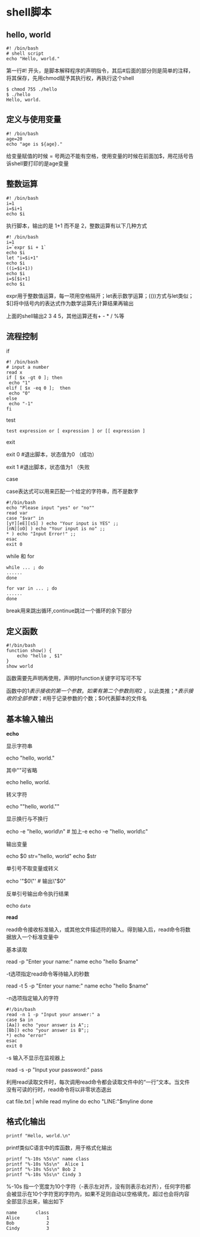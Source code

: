 # shell脚本

## hello, world

```shell
#! /bin/bash
# shell script
echo "Hello, world."
```

第一行#! 开头，是脚本解释程序的声明指令，其后#后面的部分则是简单的注释，将其保存，先用chmod赋予其执行权，再执行这个shell

```shell
$ chmod 755 ./hello
$ ./hello
Hello, world.
```

## 定义与使用变量

```shell
#! /bin/bash
age=20
echo "age is ${age}."
```

给变量赋值的时候 = 号两边不能有空格，使用变量的时候在前面加$，用花括号告诉shell要打印的是age变量

## 整数运算

```shell
#! /bin/bash
i=1
i=$i+1
echo $i
```

执行脚本，输出的是 1+1 而不是 2，整数运算有以下几种方式

```shell
#! /bin/bash
i=1
i=`expr $i + 1`
echo $i
let "i=$i+1"
echo $i
((i=$i+1))
echo $i
i=$[$i+1]
echo $i
```

expr用于整数值运算，每一项用空格隔开；let表示数学运算；(())方式与let类似；$[]将中括号内的表达式作为数学运算先计算结果再输出

上面的shell输出2 3 4 5，其他运算还有+ - * / %等

## 流程控制

if

```shell
#! /bin/bash
# input a number
read x
if [ $x -gt 0 ]; then
 echo "1"
elif [ $x -eq 0 ];  then
 echo "0"
else
 echo "-1"
fi
```

test

`test expression or [ expression ] or [[ expression ]`

exit

exit 0 #退出脚本，状态值为0 （成功）

exit 1 #退出脚本，状态值为1 （失败

case

case表达式可以用来匹配一个给定的字符串，而不是数字

```shell
#!/bin/bash
echo "Please input "yes" or "no""
read var
case "$var" in
[yY][eE][sS] ) echo "Your input is YES" ;;
[nN][oO] ) echo "Your input is no" ;;
* ) echo "Input Error!" ;;
esac
exit 0
```

while 和 for

```shell
while ... ; do
......
done

for var in ... ; do
......
done
```

break用来跳出循环,continue跳过一个循环的余下部分

## 定义函数

```shell
#!/bin/bash
function show() {
    echo "hello , $1"
}
show world
```

函数需要先声明再使用，声明时function关键字可写可不写

函数中的$1 表示接收的第一个参数，如果有第二个参数则用$2 ，以此类推；$*表示接收的全部参数；$#用于记录参数的个数；$0代表脚本的文件名

## 基本输入输出

**echo**

显示字符串

echo "hello, world."

其中""可省略

echo hello, world.

转义字符

echo "\"hello, world.\""

显示换行与不换行

echo -e "hello, world\n" # 加上-e
echo -e "hello, world\c"

输出变量

echo $0
str="hello, world"
echo $str

单引号不取变量或转义

echo '\"$0\"' # 输出\"$0\"

反单引号输出命令执行结果

echo `date`

**read**

read命令接收标准输入，或其他文件描述符的输入。得到输入后，read命令将数据放入一个标准变量中

基本读取

read -p "Enter your name:" name
echo "hello $name"

-t选项指定read命令等待输入的秒数

read -t 5 -p "Enter your name:" name
echo "hello $name"

-n选项指定输入的字符

```shell
#!/bin/bash
read -n 1 -p "Input your answer:" a
case $a in
[Aa]) echo "your answer is A";;
[Bb]) echo "your answer is B";;
*) echo "error"
esac
exit 0
```

-s 输入不显示在监视器上

read -s -p "Input your password:" pass

利用read读取文件时，每次调用read命令都会读取文件中的“一行”文本。当文件没有可读的行时，read命令将以非零状态退出

cat file.txt | while read myline
do
echo "LINE:"$myline
done

## 格式化输出

`printf "Hello, world.\n"`

printf类似C语言中的库函数，用于格式化输出

```shell
printf "%-10s %5s\n" name class
printf "%-10s %5s\n"  Alice 1
printf "%-10s %5s\n" Bob 2
printf "%-10s %5s\n" Cindy 3
```

%-10s 指一个宽度为10个字符（-表示左对齐，没有则表示右对齐），任何字符都会被显示在10个字符宽的字符内，如果不足则自动以空格填充，超过也会将内容全部显示出来，输出如下

```shell
name       class
Alice          1
Bob            2
Cindy          3
```
